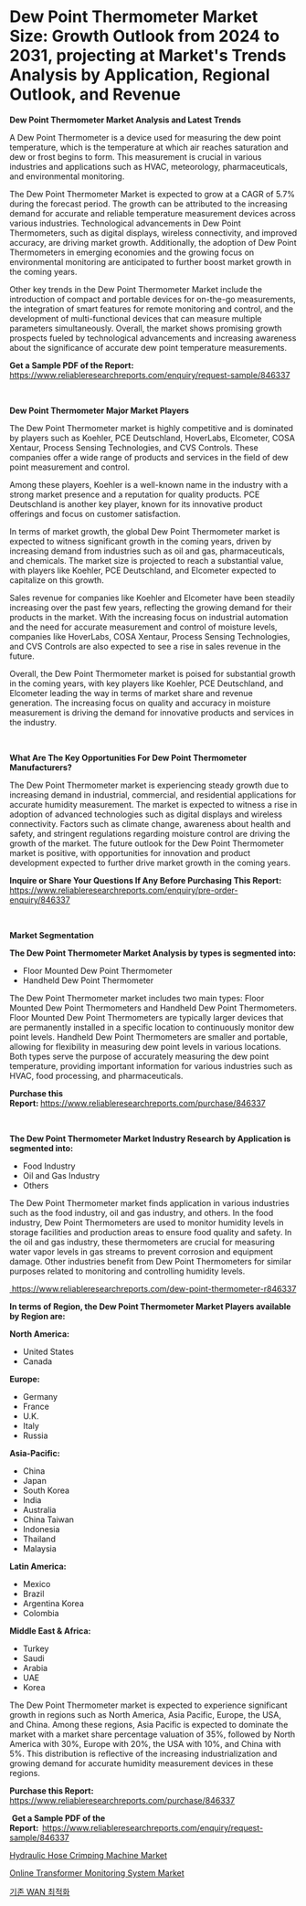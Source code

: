 <p><h1>Dew Point Thermometer Market Size: Growth Outlook from 2024 to 2031, projecting at Market's Trends Analysis by Application, Regional Outlook, and Revenue</h1></p><p><strong>Dew Point Thermometer Market Analysis and Latest Trends</strong></p>
<p><p>A Dew Point Thermometer is a device used for measuring the dew point temperature, which is the temperature at which air reaches saturation and dew or frost begins to form. This measurement is crucial in various industries and applications such as HVAC, meteorology, pharmaceuticals, and environmental monitoring.</p><p>The Dew Point Thermometer Market is expected to grow at a CAGR of 5.7% during the forecast period. The growth can be attributed to the increasing demand for accurate and reliable temperature measurement devices across various industries. Technological advancements in Dew Point Thermometers, such as digital displays, wireless connectivity, and improved accuracy, are driving market growth. Additionally, the adoption of Dew Point Thermometers in emerging economies and the growing focus on environmental monitoring are anticipated to further boost market growth in the coming years.</p><p>Other key trends in the Dew Point Thermometer Market include the introduction of compact and portable devices for on-the-go measurements, the integration of smart features for remote monitoring and control, and the development of multi-functional devices that can measure multiple parameters simultaneously. Overall, the market shows promising growth prospects fueled by technological advancements and increasing awareness about the significance of accurate dew point temperature measurements.</p></p>
<p><strong>Get a Sample PDF of the Report:&nbsp;</strong> <a href="https://www.reliableresearchreports.com/enquiry/request-sample/846337">https://www.reliableresearchreports.com/enquiry/request-sample/846337</a></p>
<p>&nbsp;</p>
<p><strong>Dew Point Thermometer Major Market Players</strong></p>
<p><p>The Dew Point Thermometer market is highly competitive and is dominated by players such as Koehler, PCE Deutschland, HoverLabs, Elcometer, COSA Xentaur, Process Sensing Technologies, and CVS Controls. These companies offer a wide range of products and services in the field of dew point measurement and control.</p><p>Among these players, Koehler is a well-known name in the industry with a strong market presence and a reputation for quality products. PCE Deutschland is another key player, known for its innovative product offerings and focus on customer satisfaction.</p><p>In terms of market growth, the global Dew Point Thermometer market is expected to witness significant growth in the coming years, driven by increasing demand from industries such as oil and gas, pharmaceuticals, and chemicals. The market size is projected to reach a substantial value, with players like Koehler, PCE Deutschland, and Elcometer expected to capitalize on this growth.</p><p>Sales revenue for companies like Koehler and Elcometer have been steadily increasing over the past few years, reflecting the growing demand for their products in the market. With the increasing focus on industrial automation and the need for accurate measurement and control of moisture levels, companies like HoverLabs, COSA Xentaur, Process Sensing Technologies, and CVS Controls are also expected to see a rise in sales revenue in the future.</p><p>Overall, the Dew Point Thermometer market is poised for substantial growth in the coming years, with key players like Koehler, PCE Deutschland, and Elcometer leading the way in terms of market share and revenue generation. The increasing focus on quality and accuracy in moisture measurement is driving the demand for innovative products and services in the industry.</p></p>
<p>&nbsp;</p>
<p><strong>What Are The Key Opportunities For Dew Point Thermometer Manufacturers?</strong></p>
<p><p>The Dew Point Thermometer market is experiencing steady growth due to increasing demand in industrial, commercial, and residential applications for accurate humidity measurement. The market is expected to witness a rise in adoption of advanced technologies such as digital displays and wireless connectivity. Factors such as climate change, awareness about health and safety, and stringent regulations regarding moisture control are driving the growth of the market. The future outlook for the Dew Point Thermometer market is positive, with opportunities for innovation and product development expected to further drive market growth in the coming years.</p></p>
<p><strong>Inquire or Share Your Questions If Any Before Purchasing This Report:</strong> <a href="https://www.reliableresearchreports.com/enquiry/pre-order-enquiry/846337">https://www.reliableresearchreports.com/enquiry/pre-order-enquiry/846337</a></p>
<p>&nbsp;</p>
<p><strong>Market Segmentation</strong></p>
<p><strong>The Dew Point Thermometer Market Analysis by types is segmented into:</strong></p>
<p><ul><li>Floor Mounted Dew Point Thermometer</li><li>Handheld Dew Point Thermometer</li></ul></p>
<p><p>The Dew Point Thermometer market includes two main types: Floor Mounted Dew Point Thermometers and Handheld Dew Point Thermometers. Floor Mounted Dew Point Thermometers are typically larger devices that are permanently installed in a specific location to continuously monitor dew point levels. Handheld Dew Point Thermometers are smaller and portable, allowing for flexibility in measuring dew point levels in various locations. Both types serve the purpose of accurately measuring the dew point temperature, providing important information for various industries such as HVAC, food processing, and pharmaceuticals.</p></p>
<p><strong>Purchase this Report:&nbsp;</strong><a href="https://www.reliableresearchreports.com/purchase/846337">https://www.reliableresearchreports.com/purchase/846337</a></p>
<p>&nbsp;</p>
<p><strong>The Dew Point Thermometer Market Industry Research by Application is segmented into:</strong></p>
<p><ul><li>Food Industry</li><li>Oil and Gas Industry</li><li>Others</li></ul></p>
<p><p>The Dew Point Thermometer market finds application in various industries such as the food industry, oil and gas industry, and others. In the food industry, Dew Point Thermometers are used to monitor humidity levels in storage facilities and production areas to ensure food quality and safety. In the oil and gas industry, these thermometers are crucial for measuring water vapor levels in gas streams to prevent corrosion and equipment damage. Other industries benefit from Dew Point Thermometers for similar purposes related to monitoring and controlling humidity levels.</p></p>
<p><a href="https://www.reliableresearchreports.com/dew-point-thermometer-r846337">&nbsp;https://www.reliableresearchreports.com/dew-point-thermometer-r846337</a></p>
<p><strong>In terms of Region, the Dew Point Thermometer Market Players available by Region are:</strong></p>
<p>
    <p> <strong> North America: </strong>
        <ul>
            <li>United States</li>
            <li>Canada</li>
        </ul>
        </p> 
    <p> <strong> Europe: </strong>
        <ul>
            <li>Germany</li>
            <li>France</li>
            <li>U.K.</li>
            <li>Italy</li>
            <li>Russia</li>
        </ul>
        </p> 
    <p> <strong> Asia-Pacific: </strong>
        <ul>
            <li>China</li>
            <li>Japan</li>
            <li>South Korea</li>
            <li>India</li>
            <li>Australia</li>
            <li>China Taiwan</li>
            <li>Indonesia</li>
            <li>Thailand</li>
            <li>Malaysia</li>
        </ul>
        </p> 
    <p> <strong> Latin America: </strong>
        <ul>
            <li>Mexico</li>
            <li>Brazil</li>
            <li>Argentina Korea</li>
            <li>Colombia</li>
        </ul>
        </p> 
    <p> <strong> Middle East & Africa: </strong>
        <ul>
            <li>Turkey</li>
            <li>Saudi</li>
            <li>Arabia</li>
            <li>UAE</li>
            <li>Korea</li>
        </ul>
    </p>
    </p>
<p><p>The Dew Point Thermometer market is expected to experience significant growth in regions such as North America, Asia Pacific, Europe, the USA, and China. Among these regions, Asia Pacific is expected to dominate the market with a market share percentage valuation of 35%, followed by North America with 30%, Europe with 20%, the USA with 10%, and China with 5%. This distribution is reflective of the increasing industrialization and growing demand for accurate humidity measurement devices in these regions.</p></p>
<p><strong>Purchase this Report: </strong><a href="https://www.reliableresearchreports.com/purchase/846337">https://www.reliableresearchreports.com/purchase/846337</a></p>
<p>&nbsp;<strong>Get a Sample PDF of the Report:&nbsp;&nbsp;</strong><a href="https://www.reliableresearchreports.com/enquiry/request-sample/846337">https://www.reliableresearchreports.com/enquiry/request-sample/846337</a></p>
<p><strong></strong></p>
<p><p><a href="https://github.com/ikahanika44/Market-Research-Report-List-1/blob/main/hydraulic-hose-crimping-machine-market.md">Hydraulic Hose Crimping Machine Market</a></p><p><a href="https://github.com/refatkhan11277/Market-Research-Report-List-1/blob/main/online-transformer-monitoring-system-market.md">Online Transformer Monitoring System Market</a></p><p><a href="https://github.com/Howaoole34545/Market-Research-Report-List-2/blob/main/4105723168881.md">기존 WAN 최적화</a></p></p>